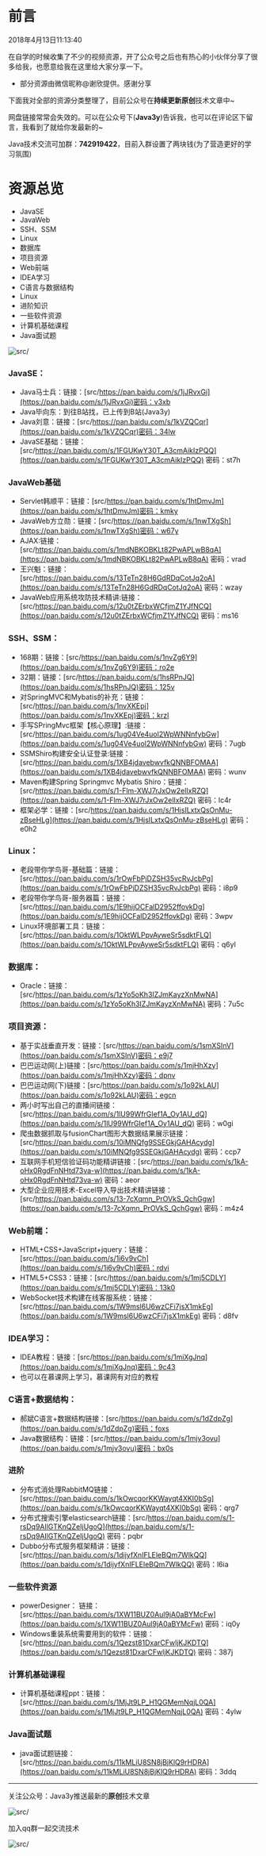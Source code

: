 
# 前言 #

2018年4月13日11:13:40

在自学的时候收集了不少的视频资源，开了公众号之后也有热心的小伙伴分享了很多给我，也愿意给我在这里给大家分享一下。

- 部分资源由微信昵称@谢欣提供。感谢分享

下面我对全部的资源分类整理了，目前公众号在**持续更新原创**技术文章中~

网盘链接常常会失效的。可以在公众号下(**Java3y**)告诉我，也可以在评论区下留言，我看到了就给你发最新的~

Java技术交流可加群：**742919422**，目前入群设置了两块钱(为了营造更好的学习氛围)


# 资源总览 #

- JavaSE
- JavaWeb
- SSH、SSM
- Linux
- 数据库
- 项目资源
- Web前端
- IDEA学习
- C语言与数据结构
- Linux
- 进阶知识
- 一些软件资源
- 计算机基础课程
- Java面试题

![src/](https://i.imgur.com/aPhd33p.png)

### JavaSE： ###

- Java马士兵：链接：[src/https://pan.baidu.com/s/1jJRvxGi](https://pan.baidu.com/s/1jJRvxGi)密码：v3xb
- Java毕向东：到往B站找，已上传到B站(Java3y)
- Java刘意：链接：[src/https://pan.baidu.com/s/1kVZQCqr](https://pan.baidu.com/s/1kVZQCqr)密码：34lw
- JavaSE基础：链接：[src/https://pan.baidu.com/s/1FGUKwY30T_A3cmAikIzPQQ](https://pan.baidu.com/s/1FGUKwY30T_A3cmAikIzPQQ) 密码：st7h

### JavaWeb基础 ###

- Servlet韩顺平：链接：[src/https://pan.baidu.com/s/1htDmvJm](https://pan.baidu.com/s/1htDmvJm)密码：kmky
- JavaWeb方立勋：链接：[src/https://pan.baidu.com/s/1nwTXgSh](https://pan.baidu.com/s/1nwTXgSh)密码：w67y 
- AJAX:链接：[src/https://pan.baidu.com/s/1mdNBKOBKLt82PwAPLwB8qA](https://pan.baidu.com/s/1mdNBKOBKLt82PwAPLwB8qA) 密码：vrad
- 王兴魁：链接：[src/https://pan.baidu.com/s/13TeTn28H6GdRDqCotJq2oA](https://pan.baidu.com/s/13TeTn28H6GdRDqCotJq2oA) 密码：wzay
- JavaWeb应用系统攻防技术精讲:链接：[src/https://pan.baidu.com/s/12u0tZErbxWCfjmZ1YJfNCQ](https://pan.baidu.com/s/12u0tZErbxWCfjmZ1YJfNCQ) 密码：ms16


### SSH、SSM： ###

- 168期：链接：[src/https://pan.baidu.com/s/1nvZg6Y9](https://pan.baidu.com/s/1nvZg6Y9)密码：ro2e
- 32期：链接：[src/https://pan.baidu.com/s/1hsRPnJQ](https://pan.baidu.com/s/1hsRPnJQ)密码：125v
- 对SpringMVC和Mybatis的补充：链接：[src/https://pan.baidu.com/s/1nvXKEpj](https://pan.baidu.com/s/1nvXKEpj)密码：krzl
- 手写SPringMvc框架【核心原理】:链接：[src/https://pan.baidu.com/s/1ug04Ve4uol2WpWNNnfybGw](https://pan.baidu.com/s/1ug04Ve4uol2WpWNNnfybGw) 密码：7ugb
- SSMShiro构建安全认证登录:链接：[src/https://pan.baidu.com/s/1XB4jdavebwvfkQNNBFOMAA](https://pan.baidu.com/s/1XB4jdavebwvfkQNNBFOMAA) 密码：wunv
- Maven构建Spring Springmvc Mybatis Shiro：链接：[src/https://pan.baidu.com/s/1-Flm-XWJ7rJxOw2elIxRZQ](https://pan.baidu.com/s/1-Flm-XWJ7rJxOw2elIxRZQ) 密码：lc4r
- 框架必学：链接：[src/https://pan.baidu.com/s/1HjsILxtxQsOnMu-zBseHLg](https://pan.baidu.com/s/1HjsILxtxQsOnMu-zBseHLg) 密码：e0h2


### Linux： ###

- 老段带你学鸟哥-基础篇：链接：[src/https://pan.baidu.com/s/1rOwFbPjDZSH35vcRvJcbPg](https://pan.baidu.com/s/1rOwFbPjDZSH35vcRvJcbPg) 密码：i8p9
- 老段带你学鸟哥-服务器篇：链接：[src/https://pan.baidu.com/s/1E9hijOCFalD2952ffovkDg](https://pan.baidu.com/s/1E9hijOCFalD2952ffovkDg) 密码：3wpv
- Linux环境部署工具：链接：[src/https://pan.baidu.com/s/1OktWLPpvAyweSr5sdktFLQ](https://pan.baidu.com/s/1OktWLPpvAyweSr5sdktFLQ) 密码：q6yl

### 数据库： ###

- Oracle：链接：[src/https://pan.baidu.com/s/1zYo5oKh3IZJmKayzXnMwNA](https://pan.baidu.com/s/1zYo5oKh3IZJmKayzXnMwNA) 密码：7u5c


### 项目资源： ###

- 基于实战垂直开发：链接：[src/https://pan.baidu.com/s/1smXSInV](https://pan.baidu.com/s/1smXSInV)密码：e9j7
- 巴巴运动网(上)链接：[src/https://pan.baidu.com/s/1mjHhXzy](https://pan.baidu.com/s/1mjHhXzy)密码：dpnv
- 巴巴运动网(下)链接：[src/https://pan.baidu.com/s/1o92kLAU](https://pan.baidu.com/s/1o92kLAU)密码：egcn
- 两小时写出自己的直播间链接：[src/https://pan.baidu.com/s/1lU99WfrGIef1A_Oy1AU_dQ](https://pan.baidu.com/s/1lU99WfrGIef1A_Oy1AU_dQ) 密码：w0gi
- 爬虫数据抓取与fusionChart图形大数据结果展示链接：[src/https://pan.baidu.com/s/10iMNQfg9SSEGkjGAHAcydg](https://pan.baidu.com/s/10iMNQfg9SSEGkjGAHAcydg) 密码：ccp7
- 互联网手机短信验证码功能精讲链接：[src/https://pan.baidu.com/s/1kA-oHx0RgdFnNHtd73va-w](https://pan.baidu.com/s/1kA-oHx0RgdFnNHtd73va-w) 密码：aeor
- 大型企业应用技术-Excel导入导出技术精讲链接：[src/https://pan.baidu.com/s/13-7cXqmn_PrOVkS_QchGgw](https://pan.baidu.com/s/13-7cXqmn_PrOVkS_QchGgw) 密码：m4z4

### Web前端： ###

- HTML+CSS+JavaScript+jquery：链接：[src/https://pan.baidu.com/s/1i6v9vCh](https://pan.baidu.com/s/1i6v9vCh)密码：rdvi
- HTML5+CSS3：链接：[src/https://pan.baidu.com/s/1mj5CDLY](https://pan.baidu.com/s/1mj5CDLY)密码：13k0 
- WebSocket技术构建在线客服系统：链接：[src/https://pan.baidu.com/s/1W9msl6U6wzCFi7jsX1mkEg](https://pan.baidu.com/s/1W9msl6U6wzCFi7jsX1mkEg) 密码：d8fv

### IDEA学习： ###

- IDEA教程：链接：[src/https://pan.baidu.com/s/1miXgJnq](https://pan.baidu.com/s/1miXgJnq)密码：9c43
- 也可以在慕课网上学习，慕课网有对应的教程 


### C语言+数据结构： ###

- 郝斌C语言+数据结构链接：[src/https://pan.baidu.com/s/1dZdpZg](https://pan.baidu.com/s/1dZdpZg)密码：foxs
- Java数据结构：链接：[src/https://pan.baidu.com/s/1mjv3ovu](https://pan.baidu.com/s/1mjv3ovu)密码：bx0s 

### 进阶 ###

- 分布式消处理RabbitMQ链接：[src/https://pan.baidu.com/s/1kOwcqorKKWayqt4XKI0bSg](https://pan.baidu.com/s/1kOwcqorKKWayqt4XKI0bSg) 密码：qrg7
- 分布式搜索引擎elasticsearch链接：[src/https://pan.baidu.com/s/1-rsDq9AIlGTKnQZeIjUgoQ](https://pan.baidu.com/s/1-rsDq9AIlGTKnQZeIjUgoQ) 密码：pqbr
- Dubbo分布式服务框架精讲：链接：[src/https://pan.baidu.com/s/1dijyfXnIFLEleBQm7WlkQQ](https://pan.baidu.com/s/1dijyfXnIFLEleBQm7WlkQQ) 密码：l6ia

### 一些软件资源 ###

- powerDesigner： 链接：[src/https://pan.baidu.com/s/1XW11BUZ0Aul9jA0aBYMcFw](https://pan.baidu.com/s/1XW11BUZ0Aul9jA0aBYMcFw) 密码：iq0y
- Windows重装系统需要用到的软件：链接：[src/https://pan.baidu.com/s/1Qezst81DxarCFwljKJKDTQ](https://pan.baidu.com/s/1Qezst81DxarCFwljKJKDTQ) 密码：387j

### 计算机基础课程 ###

- 计算机基础课程ppt：链接：[src/https://pan.baidu.com/s/1MjJt9LP_H1QGMemNqjL0QA](https://pan.baidu.com/s/1MjJt9LP_H1QGMemNqjL0QA) 密码：4ylw

### Java面试题 ###

- java面试题链接：[src/https://pan.baidu.com/s/11kMLiU8SN8jBjKlQ9rHDRA](https://pan.baidu.com/s/11kMLiU8SN8jBjKlQ9rHDRA) 密码：3ddq

----------

关注公众号：Java3y推送最新的**原创**技术文章

![src/](https://user-gold-cdn.xitu.io/2018/2/28/161dc06a373e4f4d?w=258&h=258&f=jpeg&s=27005)

加入qq群一起交流技术

![src/](https://i.imgur.com/uCYTsFK.png)